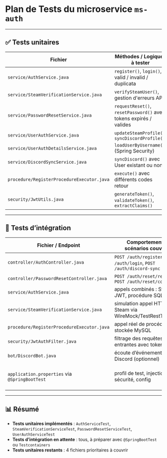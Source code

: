 # Plan de Tests du microservice `ms-auth`

---

## ✅ Tests unitaires

| Fichier                                   | Méthodes / Logiques à tester                                      | Testé ? |
|-------------------------------------------|-------------------------------------------------------------------|---------|
| `service/AuthService.java`                | `register()`, `login()`, valid / invalid / duplicata             | ✅      |
| `service/SteamVerificationService.java`   | `verifySteamUser()`, gestion d'erreurs API                       | ✅      |
| `service/PasswordResetService.java`       | `requestReset()`, `resetPassword()` avec tokens expirés / valides | ✅      |
| `service/UserAuthService.java`            | `updateSteamProfile()`, `syncDiscordProfile()`                   | ✅      |
| `service/UserAuthDetailsService.java`     | `loadUserByUsername()` (Spring Security)                         | ❌      |
| `service/DiscordSyncService.java`         | `syncDiscord()` avec User existant ou non                        | ❌      |
| `procedure/RegisterProcedureExecutor.java`| `execute()` avec différents codes retour                         | ❌      |
| `security/JwtUtils.java`                  | `generateToken()`, `validateToken()`, `extractClaims()`          | ❌      |

---

## 🔁 Tests d’intégration

| Fichier / Endpoint                                 | Comportements / scénarios couverts                                  | Testé ? |
|----------------------------------------------------|----------------------------------------------------------------------|---------|
| `controller/AuthController.java`                   | `POST /auth/register`, `POST /auth/login`, `POST /auth/discord-sync`| ❌      |
| `controller/PasswordResetController.java`          | `POST /auth/reset/request`, `POST /auth/reset/confirm`              | ❌      |
| `service/AuthService.java`                         | appels combinés : Steam, JWT, procédure SQL, repo                   | ✅ (partiel) |
| `service/SteamVerificationService.java`            | simulation appel HTTP Steam via WireMock/TestRestTemplate           | ❌      |
| `procedure/RegisterProcedureExecutor.java`         | appel réel de procédure stockée MySQL                               | ❌      |
| `security/JwtAuthFilter.java`                      | filtrage des requêtes entrantes avec token                          | ❌      |
| `bot/DiscordBot.java`                              | écoute d’événements Discord (optionnel)                             | ❌      |
| `application.properties` via `@SpringBootTest`     | profil de test, injection, sécurité, config                         | ✅ (skipped pour l’instant) |

---

## 📊 Résumé

- **Tests unitaires implémentés** : `AuthServiceTest`, `SteamVerificationServiceTest`, `PasswordResetServiceTest`, `UserAuthServiceTest`
- **Tests d’intégration en attente** : tous, à préparer avec `@SpringBootTest` ou `Testcontainers`
- **Tests unitaires restants** : 4 fichiers prioritaires à couvrir
